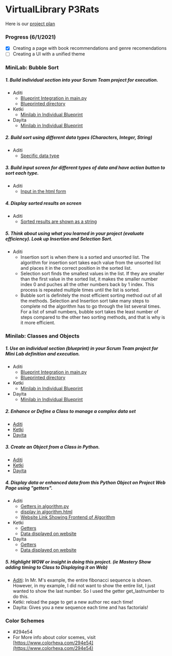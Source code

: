 # VirtualLibrary P3Rats

Here is our [project plan](https://padlet.com/ketkic61666/Rats)

### Progress (6/1/2021)
- [X] Creating a page with book recommendations and genre recomendations
- [ ] Creating a UI with a unified theme

### MiniLab: Bubble Sort

##### 1. Build individual section into your Scrum Team project for execution.
  * Aditi
    * [Blueprint Integration in main.py](https://github.com/adhithin/virtualLibrary/blob/bcf48349bf3b05f2a85cd7d77828092cfc67c2bb/main.py#L9-L16)
    * [Blueprinted directory](https://github.com/adhithin/virtualLibrary/tree/main/findabook)
  * Ketki
    * [Minilab in Individual Blueprint](https://github.com/adhithin/virtualLibrary/blob/main/randombook/author.py)
  * Dayita
    * [Minilab in Individual Blueprint](https://github.com/adhithin/virtualLibrary/tree/main/booksmart)
##### 2. Build sort using different data types (Characters, Integer, String)
  * Aditi
    * [Specific data type](https://github.com/adhithin/virtualLibrary/blob/a2bad083587955a1caaf59e88bf2d25be3dfc40a/findabook/app.py#L28-L33)
##### 3. Build input screen for different types of data and have action button to sort each type.
  * Aditi
    * [Input in the html form](https://github.com/adhithin/virtualLibrary/blob/25b0e269fcd363cd2c24f0fc158186db484504b0/findabook/templates/bubblesort.html#L9)
##### 4. Display sorted results on screen
  * Aditi
    * [Sorted results are shown as a string](https://github.com/adhithin/virtualLibrary/blob/25b0e269fcd363cd2c24f0fc158186db484504b0/findabook/app.py#L35)
##### 5. Think about using what you learned in your project (evaluate efficiency).  Look up Insertion and Selection Sort.
  * Aditi
    * Insertion sort is when there is a sorted and unsorted list. The algorithm for insertion sort takes each value from the unsorted list and places it in the correct position in the sorted list. 
    * Selection sort finds the smallest values in the list. If they are smaller than the first value in the sorted list, it makes the smaller number index 0 and puches all the other numbers back by 1 index. This process is repeated multiple times until the list is sorted. 
    * Bubble sort is definitely the most efficient sorting method out of all the methods. Selection and Insertion sort take many steps to complete nd the algorithm has to go through the list several times. For a list of small numbers, bubble sort takes the least number of steps compared to the other two sorting methods, and that is why is it more efficient. 

### Minilab: Classes and Objects
##### 1. Use an individual section (blueprint) in your Scrum Team project for Mini Lab definition and execution.
  * Aditi
    * [Blueprint Integration in main.py](https://github.com/adhithin/virtualLibrary/blob/bcf48349bf3b05f2a85cd7d77828092cfc67c2bb/main.py#L9-L16)
    * [Blueprinted directory](https://github.com/adhithin/virtualLibrary/tree/main/findabook)
  * Ketki
    * [Minilab in Individual Blueprint](https://github.com/adhithin/virtualLibrary/blob/main/randombook/author.py)
  * Dayita
    * [Minilab in Individual Blueprint](https://github.com/adhithin/virtualLibrary/tree/main/booksmart)
##### 2. Enhance or Define a Class to manage a complex data set
  * [Aditi](https://github.com/adhithin/virtualLibrary/blob/5ca17adc21b038cb4e19b894eccd5281335134f4/findabook/algorithm.py#L1-L15)
  * [Ketki](https://github.com/adhithin/virtualLibrary/blob/636e747c430eba952dfb3097829fd7fad77de8e6/randombook/author.py#L6-L20)
  * [Dayita](https://github.com/adhithin/virtualLibrary/blob/879a4ea4b46647741f11f94efb0161449bfd07d2/booksmart/rat.py#L6)
##### 3. Create an Object from a Class in Python. 
  * [Aditi](https://github.com/adhithin/virtualLibrary/blob/5ca17adc21b038cb4e19b894eccd5281335134f4/findabook/algorithm.py#L55)
  * [Ketki](https://github.com/adhithin/virtualLibrary/blob/636e747c430eba952dfb3097829fd7fad77de8e6/randombook/author.py#L57-L62)
  * [Dayita](https://github.com/adhithin/virtualLibrary/blob/879a4ea4b46647741f11f94efb0161449bfd07d2/booksmart/rat.py#L7)
##### 4. Display data or enhanced data from this Python Object on Project Web Page using "getters".
  * Aditi
    * [Getters in algorithm.py](https://github.com/adhithin/virtualLibrary/blob/5ca17adc21b038cb4e19b894eccd5281335134f4/findabook/algorithm.py#L33-L63)
    * [display in algorithm.html](https://github.com/adhithin/virtualLibrary/blob/5ca17adc21b038cb4e19b894eccd5281335134f4/findabook/templates/algorithm.html#L21-L30)
    * [Website Link Showing Frontend of Algorithm](http://104.35.27.118/findabook/algo)
  * Ketki
    * [Getters](https://github.com/adhithin/virtualLibrary/blob/5ca17adc21b038cb4e19b894eccd5281335134f4/findabook/algorithm.py#L32-L53)
    * [Data displayed on website](http://104.35.27.118/randombook)
  * Dayita
    * [Getters](https://github.com/adhithin/virtualLibrary/blob/879a4ea4b46647741f11f94efb0161449bfd07d2/booksmart/rat.py#L43)
    * [Data displayed on website](http://104.35.27.118/booksmart)
##### 5. Highlight WOW or insight in doing this project.  (ie Mastery Show adding timing to Class to Displaying it on Web)
  * [Aditi](https://github.com/adhithin/virtualLibrary/blob/5ca17adc21b038cb4e19b894eccd5281335134f4/findabook/algorithm.py#L63): In Mr. M's example, the entire fibonacci sequence is shown. However, in my example, I did not want to show the entire list, I just wanted to show the last number. So I used the getter get_lastnumber to do this. 
  * Ketki: reload the page to get a new author rec each time! 
  * Dayita: Gives you a new sequence each time and has factorials!

### Color Schemes
* #294e54
* For More info about color scemes, visit [https://www.colorhexa.com/294e54](https://www.colorhexa.com/294e54)


